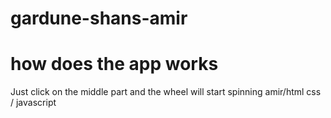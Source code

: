 # gardune-shans-amir
# how does the app works



Just click on the middle part and the wheel will start spinning
amir/html css / javascript
